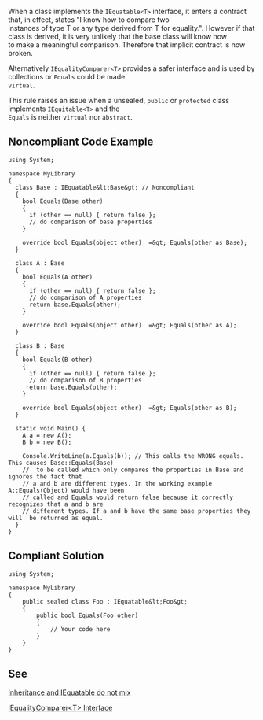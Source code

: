 
When a class implements the `IEquatable<T>` interface, it enters a contract that, in effect, states "I know how to compare two<br>instances of type T or any type derived from T for equality.". However if that class is derived, it is very unlikely that the base class will know how<br>to make a meaningful comparison. Therefore that implicit contract is now broken.

Alternatively `IEqualityComparer<T>` provides a safer interface and is used by collections or `Equals` could be made<br>`virtual`.

This rule raises an issue when a unsealed, `public` or `protected` class implements `IEquitable<T>` and the<br>`Equals` is neither `virtual` nor `abstract`.

## Noncompliant Code Example


    using System;
    
    namespace MyLibrary
    {
      class Base : IEquatable&lt;Base&gt; // Noncompliant
      {
        bool Equals(Base other)
        {
          if (other == null) { return false };
          // do comparison of base properties
        }
    
        override bool Equals(object other)  =&gt; Equals(other as Base);
      }
    
      class A : Base
      {
        bool Equals(A other)
        {
          if (other == null) { return false };
          // do comparison of A properties
          return base.Equals(other);
        }
    
        override bool Equals(object other)  =&gt; Equals(other as A);
      }
    
      class B : Base
      {
        bool Equals(B other)
        {
          if (other == null) { return false };
          // do comparison of B properties
         return base.Equals(other);
        }
    
        override bool Equals(object other)  =&gt; Equals(other as B);
      }
    
      static void Main() {
        A a = new A();
        B b = new B();
    
        Console.WriteLine(a.Equals(b)); // This calls the WRONG equals. This causes Base::Equals(Base)
        //  to be called which only compares the properties in Base and ignores the fact that
        // a and b are different types. In the working example A::Equals(Object) would have been
        // called and Equals would return false because it correctly recognizes that a and b are
        // different types. If a and b have the same base properties they will  be returned as equal.
      }
    }


## Compliant Solution


    using System;
    
    namespace MyLibrary
    {
        public sealed class Foo : IEquatable&lt;Foo&gt;
        {
            public bool Equals(Foo other)
            {
                // Your code here
            }
        }
    }


## See

[Inheritance and IEquatable do not mix](http://blog.mischel.com/2013/01/05/inheritance-and-iequatable-do-not-mix/)

[IEqualityComparer&lt;T&gt; Interface](https://msdn.microsoft.com/en-us/library/ms132151%28v=vs.110%29.aspx)
